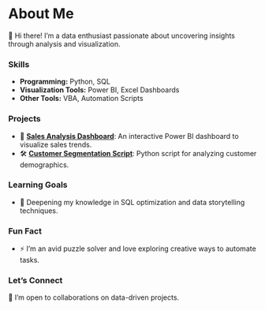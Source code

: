 # About Me  

👋 Hi there! I’m a data enthusiast passionate about uncovering insights through analysis and visualization.  

### Skills  
- **Programming:** Python, SQL  
- **Visualization Tools:** Power BI, Excel Dashboards  
- **Other Tools:** VBA, Automation Scripts  

### Projects  
- 🚀 **[Sales Analysis Dashboard](#)**: An interactive Power BI dashboard to visualize sales trends.  
- 🛠️ **[Customer Segmentation Script](#)**: Python script for analyzing customer demographics.  

### Learning Goals  
- 🌱 Deepening my knowledge in SQL optimization and data storytelling techniques.  

### Fun Fact  
- ⚡ I’m an avid puzzle solver and love exploring creative ways to automate tasks.  

### Let’s Connect  
💬 I’m open to collaborations on data-driven projects.  

